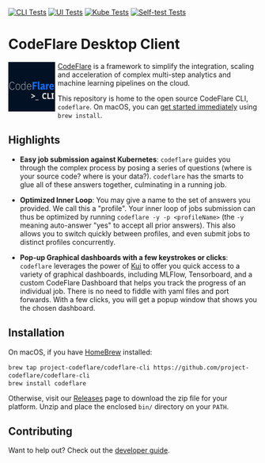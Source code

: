 [![CLI Tests](https://github.com/project-codeflare/codeflare-cli/actions/workflows/cli.yml/badge.svg)](https://github.com/project-codeflare/codeflare-cli/actions/workflows/cli.yml)
[![UI Tests](https://github.com/project-codeflare/codeflare-cli/actions/workflows/ui.yml/badge.svg)](https://github.com/project-codeflare/codeflare-cli/actions/workflows/ui.yml)
[![Kube Tests](https://github.com/project-codeflare/codeflare-cli/actions/workflows/kind.yml/badge.svg)](https://github.com/project-codeflare/codeflare-cli/actions/workflows/kind.yml)
[![Self-test Tests](https://github.com/project-codeflare/codeflare-cli/actions/workflows/self-test.yml/badge.svg)](https://github.com/project-codeflare/codeflare-cli/actions/workflows/self-test.yml)

# CodeFlare Desktop Client

<p align="center">
<img src="./images/codeflare_cli.svg" width="100" height="100" align="left">
</p>

[CodeFlare](https://codeflare.dev) is a framework to simplify the
integration, scaling and acceleration of complex multi-step analytics
and machine learning pipelines on the cloud.

This repository is home to the open source CodeFlare CLI,
`codeflare`. On macOS, you can [get started
immediately](#installation) using `brew install`.

## Highlights

- **Easy job submission against Kubernetes**: `codeflare` guides you
  through the complex process by posing a series of questions (where
  is your source code? where is your data?). `codeflare` has the
  smarts to glue all of these answers together, culminating in a
  running job.

- **Optimized Inner Loop**: You may give a name to the set of answers
  you provided. We call this a "profile". Your inner loop of jobs
  submission can thus be optimized by running `codeflare -y -p <profileName>` (the `-y` meaning auto-answer "yes" to accept all
  prior answers). This also allows you to switch quickly between
  profiles, and even submit jobs to distinct profiles concurrently.

- **Pop-up Graphical dashboards with a few keystrokes or clicks**:
  `codeflare` leverages the power of
  [Kui](https://github.com/kubernetes-sigs/kui) to offer you quick
  access to a variety of graphical dashboards, including MLFlow,
  Tensorboard, and a custom CodeFlare Dashboard that helps you track
  the progress of an individual job. There is no need to fiddle with
  yaml files and port forwards. With a few clicks, you will get a
  popup window that shows you the chosen dashboard.

## Installation

On macOS, if you have [HomeBrew](https://brew.sh/) installed:

    brew tap project-codeflare/codeflare-cli https://github.com/project-codeflare/codeflare-cli
    brew install codeflare

Otherwise, visit our
[Releases](https://github.com/project-codeflare/codeflare-cli/releases/latest)
page to download the zip file for your platform. Unzip and place the
enclosed `bin/` directory on your `PATH`.

</details>

## Contributing

Want to help out? Check out the [developer guide](./docs/development/README.md).
